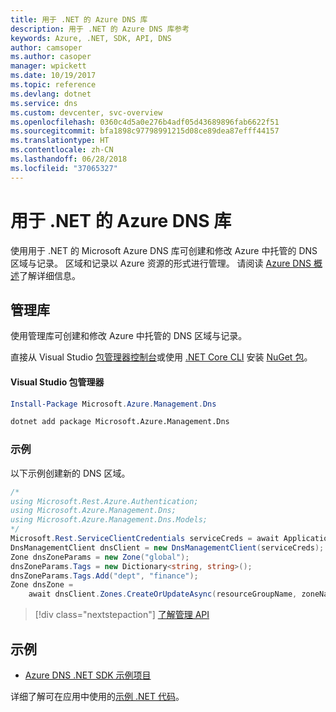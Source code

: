 ```yaml
---
title: 用于 .NET 的 Azure DNS 库
description: 用于 .NET 的 Azure DNS 库参考
keywords: Azure, .NET, SDK, API, DNS
author: camsoper
ms.author: casoper
manager: wpickett
ms.date: 10/19/2017
ms.topic: reference
ms.devlang: dotnet
ms.service: dns
ms.custom: devcenter, svc-overview
ms.openlocfilehash: 0360c4d5a0e276b4adf05d43689896fab6622f51
ms.sourcegitcommit: bfa1898c97798991215d08ce89dea87efff44157
ms.translationtype: HT
ms.contentlocale: zh-CN
ms.lasthandoff: 06/28/2018
ms.locfileid: "37065327"
---
```

# <a name="azure-dns-libraries-for-net"></a>用于 .NET 的 Azure DNS 库

使用用于 .NET 的 Microsoft Azure DNS 库可创建和修改 Azure 中托管的 DNS 区域与记录。 区域和记录以 Azure 资源的形式进行管理。 请阅读 [Azure DNS 概述](/azure/dns/dns-overview)了解详细信息。

## <a name="management-library"></a>管理库

使用管理库可创建和修改 Azure 中托管的 DNS 区域与记录。

直接从 Visual Studio [包管理器控制台][PackageManager]或使用 [.NET Core CLI][DotNetCLI] 安装 [NuGet 包](https://www.nuget.org/packages/Microsoft.Azure.Management.Dns)。

#### <a name="visual-studio-package-manager"></a>Visual Studio 包管理器

```powershell
Install-Package Microsoft.Azure.Management.Dns
```

```bash
dotnet add package Microsoft.Azure.Management.Dns
```

### <a name="example"></a>示例

以下示例创建新的 DNS 区域。

```csharp
/*
using Microsoft.Rest.Azure.Authentication;
using Microsoft.Azure.Management.Dns;
using Microsoft.Azure.Management.Dns.Models;
*/
Microsoft.Rest.ServiceClientCredentials serviceCreds = await ApplicationTokenProvider.LoginSilentAsync(tenantId, clientId, secret);
DnsManagementClient dnsClient = new DnsManagementClient(serviceCreds);            
Zone dnsZoneParams = new Zone("global");
dnsZoneParams.Tags = new Dictionary<string, string>();
dnsZoneParams.Tags.Add("dept", "finance");
Zone dnsZone =
    await dnsClient.Zones.CreateOrUpdateAsync(resourceGroupName, zoneName, dnsZoneParams, null, "*");
```

> [!div class="nextstepaction"]
> [了解管理 API](/dotnet/api/overview/azure/dns/management)

## <a name="samples"></a>示例

* [Azure DNS .NET SDK 示例项目](https://www.microsoft.com/download/details.aspx?id=47268)

详细了解可在应用中使用的[示例 .NET 代码](https://azure.microsoft.com/resources/samples/?platform=dotnet)。

[PackageManager]: https://docs.microsoft.com/nuget/tools/package-manager-console
[DotNetCLI]: https://docs.microsoft.com/dotnet/core/tools/dotnet-add-package
